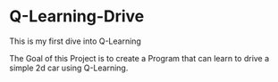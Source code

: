 # Q-Learning-Drive
This is my first dive into Q-Learning

The Goal of this Project is to create a Program that can learn to drive a simple 2d car using Q-Learning.
